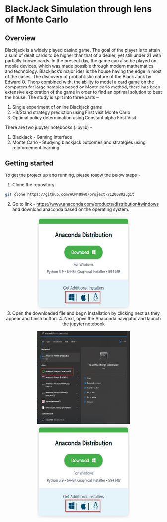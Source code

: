 # BlackJack Simulation through lens of Monte Carlo

## Overview

Blackjack is a widely played casino game. The goal of the player is to attain a sum of dealt cards to be higher than that of a dealer, yet still under 21 with partially known cards. In the present day, the game can also be played on mobile devices, which was made possible through modern mathematics and technology. Blackjack’s major idea is the house having the edge in most of the cases. The discovery of probabilistic nature of the Black Jack by Edward O. Thorp combined with, the ability to model a card game on the computers for large samples based on Monte carlo method, there has been extensive exploration of the game in order to find an optimal solution to beat the house. The study is split into three parts – 

1.	Single experiment of online Blackjack game
2.	Hit/Stand strategy prediction using First visit Monte Carlo
3.	Optimal policy determination using Constant alpha First Visit

There are two jupyter notebooks (.ipynb) - 

1. Blackjack - Gaming interface
2. Monte Carlo - Studying blackjack outcomes and strategies using reinforcement learning

## Getting started 

To get the project up and running, please follow the below steps - 

1. Clone the repository: 
```sh 
git clone https://github.com/ACM40960/project-21200802.git
  ```
2. Go to link - https://www.anaconda.com/products/distribution#windows and download anaconda based on the operating system. 
<div align="center">
  <img src="images/Anaconda.jpg" width="300" height="300">
<br> 
3. Open the downloaded file and begin installation by clicking next as they appear and finish button. 
4. Next, open the Anaconda navigator and launch the jupyter notebook 
  <p float="left">
  <img src="images/navigation.jpg" width="300" height="300">
  <img src="images/Anaconda.jpg" width="300" height="300">
  </p>
  
  
